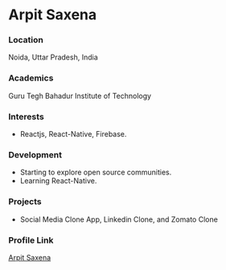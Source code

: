 # Arpit Saxena

### Location

Noida, Uttar Pradesh, India

### Academics

Guru Tegh Bahadur Institute of Technology

### Interests

- Reactjs, React-Native, Firebase.

### Development

- Starting to explore open source communities.
- Learning React-Native.

### Projects

- Social Media Clone App, Linkedin Clone, and Zomato Clone

### Profile Link

[Arpit Saxena](https://github.com/Arpit590)
